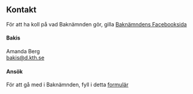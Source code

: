 ## Kontakt

För att ha koll på vad Baknämnden gör, gilla
[Baknämndens Facebooksida](https://www.facebook.com/baknamnden)

#### Bakis

Amanda Berg <br>
[bakis@d.kth.se](mailto:bakis@d.kth.se)

#### Ansök
För att gå med i Baknämnden, fyll i detta [formulär](https://forms.gle/YFBZR2jSypeHAPjy6)
